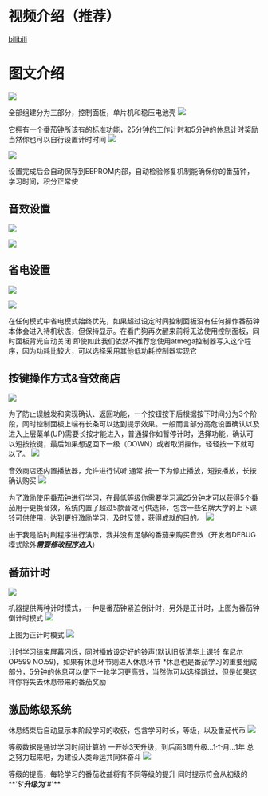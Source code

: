 # 视频介绍（推荐）
[bilibili](https://www.bilibili.com/video/BV1Bf4y1S7gC? "bilibili")
# 图文介绍
![](https://www.arduino.cn/data/attachment/forum/202004/23/232852mriwxgtfzckgxggk.jpg)

全部组建分为三部分，控制面板，单片机和稳压电池壳
![](https://www.arduino.cn/data/attachment/forum/202004/23/232859z1k0do58td0y0i00.jpg)

它拥有一个番茄钟所该有的标准功能，25分钟的工作计时和5分钟的休息计时奖励
当然你也可以自行设置计时时间
![](https://www.arduino.cn/data/attachment/forum/202004/23/233700ayiyrvnksah31ovi.png)

![](https://www.arduino.cn/data/attachment/forum/202004/23/233801voc6h6o621e5h2h2.png)

设置完成后会自动保存到EEPROM内部，自动检验修复机制能确保你的番茄钟，学习时间，积分正常使

## 音效设置
![](https://www.arduino.cn/data/attachment/forum/202004/23/234114bj4tys7yk14x676k.png)

![](https://www.arduino.cn/data/attachment/forum/202004/23/234141pxzwbaaaw5zdc6jw.png)

## 省电设置
![](https://www.arduino.cn/data/attachment/forum/202004/23/235102exp6lylx5l4cjc83.png)

![](https://www.arduino.cn/data/attachment/forum/202004/23/234251mjumsbidai4dsupm.png)

在任何模式中省电模式始终优先，如果超过设定时间控制面板没有任何操作番茄钟本体会进入待机状态，但保持显示。在看门狗再次醒来前将无法使用控制面板，同时面板背光自动关闭
即使如此我们依然不推荐您使用atmega控制器写入这个程序，因为功耗比较大，可以选择采用其他低功耗控制器实现它
## 按键操作方式&音效商店
![](https://www.arduino.cn/data/attachment/forum/202004/23/235535klxyt2h3l2xhc33l.png)

为了防止误触发和实现确认、返回功能，一个按钮按下后根据按下时间分为3个阶段，同时控制面板上端有长条可以达到提示效果。一般而言部分高危设置确认以及进入上层菜单(UP)需要长按才能进入，普通操作如暂停计时，选择功能，确认可以短按按键，最后如果想返回下一级（DOWN）或者取消操作，轻轻按一下就可以了。
![](https://www.arduino.cn/data/attachment/forum/202004/24/000238dkjhheyngkhiekh0.png)

音效商店还内置播放器，允许进行试听
通常 按一下为停止播放，短按播放，长按确认购买
![](https://www.arduino.cn/data/attachment/forum/202004/24/000246d7nuxcbbibxzmk5c.png)

为了激励使用番茄钟进行学习，在最低等级你需要学习满25分钟才可以获得5个番茄用于更换音效，系统内置了超过5款音效可供选择，包含一些名牌大学的上下课铃可供使用，达到更好激励学习，及时反馈，获得成就的目的。
![](https://www.arduino.cn/data/attachment/forum/202004/24/000252n4ejie7no0mxy4fo.png)

由于我是临时刷程序进行演示，我并没有足够的番茄来购买音效（开发者DEBUG模式除外***需要修改程序进入***）
## 番茄计时
![](https://www.arduino.cn/data/attachment/forum/202004/24/000939kttmk8blkaglba1e.png)

机器提供两种计时模式，一种是番茄钟紧迫倒计时，另外是正计时，上图为番茄钟倒计时模式
![](https://www.arduino.cn/data/attachment/forum/202004/24/000946vhb6msg684jcxu1q.png)

上图为正计时模式
![](https://www.arduino.cn/data/attachment/forum/202004/24/000954qmb5qtyqjbu4iqoi.png)

计时学习结束屏幕闪烁，同时播放设定好的铃声(默认旧版清华上课铃 车尼尔 OP599 NO.59)，如果有休息环节则进入休息环节
*休息也是番茄学习的重要组成部分，5分钟的休息可以使下一轮学习更高效，当然你可以选择跳过，但是如果这样你将失去休息带来的番茄奖励

## 激励练级系统
休息结束后自动显示本阶段学习的收获，包含学习时长，等级，以及番茄代币
![](https://www.arduino.cn/data/attachment/forum/202004/24/001618u7w97nnepeerjp6n.png)

等级数据是通过学习时间计算的
一开始3天升级，到后面3周升级...1个月...1年
总之努力起来吧，为建设人类命运共同体奋斗
![](https://www.arduino.cn/data/attachment/forum/202004/24/001623vcu7eff227tt24cs.png)

等级的提高，每轮学习的番茄收益将有不同等级的提升
同时提示符会从初级的**'$'**升级为**'#'**
